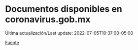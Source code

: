 # Documentos disponibles en coronavirus.gob.mx

Última actualización/Last update: 2022-07-05T10:37:00-05:00

 [Fuente](https://coronavirus.gob.mx/)
